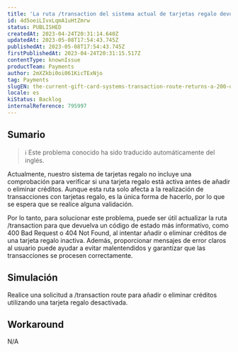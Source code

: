 ```yaml
---
title: 'La ruta /transaction del sistema actual de tarjetas regalo devuelve un código de estado 200 OK al añadir o eliminar créditos, aunque la tarjeta esté inactiva.'
id: 4d5oeiLIvxLqmA1uHtZmrw
status: PUBLISHED
createdAt: 2023-04-24T20:31:14.640Z
updatedAt: 2023-05-08T17:54:43.745Z
publishedAt: 2023-05-08T17:54:43.745Z
firstPublishedAt: 2023-04-24T20:31:15.517Z
contentType: knownIssue
productTeam: Payments
author: 2mXZkbi0oi061KicTExNjo
tag: Payments
slugEN: the-current-gift-card-systems-transaction-route-returns-a-200-ok-status-code-when-adding-or-removing-credits-even-if-the-card-is-inactive
locale: es
kiStatus: Backlog
internalReference: 795997
---
```


## Sumario

>ℹ️ Este problema conocido ha sido traducido automáticamente del inglés.


Actualmente, nuestro sistema de tarjetas regalo no incluye una comprobación para verificar si una tarjeta regalo está activa antes de añadir o eliminar créditos. Aunque esta ruta solo afecta a la realización de transacciones con tarjetas regalo, es la única forma de hacerlo, por lo que se espera que se realice alguna validación.

Por lo tanto, para solucionar este problema, puede ser útil actualizar la ruta /transaction para que devuelva un código de estado más informativo, como 400 Bad Request o 404 Not Found, al intentar añadir o eliminar créditos de una tarjeta regalo inactiva. Además, proporcionar mensajes de error claros al usuario puede ayudar a evitar malentendidos y garantizar que las transacciones se procesen correctamente.



## Simulación


Realice una solicitud a /transaction route para añadir o eliminar créditos utilizando una tarjeta regalo desactivada.



## Workaround


N/A





